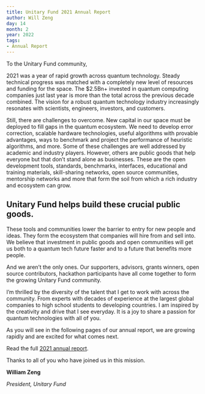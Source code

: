 ```yaml
---
title: Unitary Fund 2021 Annual Report
author: Will Zeng
day: 14
month: 2
year: 2022
tags:
- Annual Report
---
```


To the Unitary Fund community,

2021 was a year of rapid growth across quantum technology. Steady technical progress was matched with a completely new level of resources and funding for the space. The $2.5Bn+ invested in quantum computing companies just last year is more than the total across the previous decade combined. The vision for a robust quantum technology industry increasingly resonates with scientists, engineers, investors, and customers.

Still, there are challenges to overcome. New capital in our space must be deployed to fill gaps in the quantum ecosystem. We need to develop error correction, scalable hardware technologies, useful algorithms with provable advantages, ways to benchmark and project the performance of heuristic algorithms, and more. Some of these challenges are well addressed by academic and industry players. However, others are public goods that help everyone but that don’t stand alone as businesses. These are the open development tools, standards, benchmarks, interfaces, educational and training materials, skill-sharing networks, open source communities, mentorship networks and more that form the soil from which a rich industry and ecosystem can grow.

## Unitary Fund helps build these crucial public goods.

These tools and communities lower the barrier to entry for new people and ideas. They form the ecosystem that companies will hire from and sell into. We believe that investment in public goods and open communities will get us both to a quantum tech future faster and to a future that benefits more people.

And we aren’t the only ones. Our supporters, advisors, grants winners, open source contributors, hackathon participants have all come together to form the growing Unitary Fund community.

I’m thrilled by the diversity of the talent that I get to work with across the community. From experts with decades of experience at the largest global companies to high school students to developing countries. I am inspired by the creativity and drive that I see everyday. It is a joy to share a passion for quantum technologies with all of you.

As you will see in the following pages of our annual report, we are growing rapidly and are excited for what comes next.

<p class="leading-block"> Read the full <a href="../../assets/Unitary_Fund_2021_Report.pdf" target="_blank">2021 annual report</a>.</p>

Thanks to all of you who have joined us in this mission.

**William Zeng**

_President, Unitary Fund_
